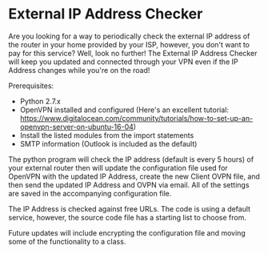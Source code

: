 # External IP Address Checker

Are you looking for a way to periodically check the external IP address of the router in your home provided by your ISP, however, you don't want to pay for this service? Well, look no further! The External IP Address Checker will keep you updated and connected through your VPN even if the IP Address changes while you're on the road!

Prerequisites:
- Python 2.7.x
- OpenVPN installed and configured (Here's an excellent tutorial: https://www.digitalocean.com/community/tutorials/how-to-set-up-an-openvpn-server-on-ubuntu-16-04)
- Install the listed modules from the import statements
- SMTP information (Outlook is included as the default)

The python program will check the IP address (default is every 5 hours) of your external router then will update the configuration file used for OpenVPN with the updated IP Address, create the new Client OVPN file, and then send the updated IP Address and OVPN via email. All of the settings are saved in the accompanying configuration file.

The IP Address is checked against free URLs. The code is using a default service, however, the source code file has a starting list to choose from.

Future updates will include encrypting the configuration file and moving some of the functionality to a class.

